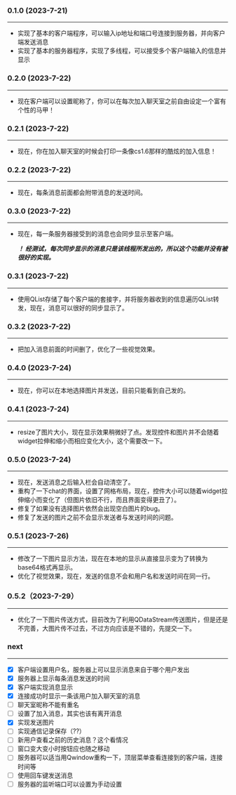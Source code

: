 ### 0.1.0 (2023-7-21)

----------------
+ 实现了基本的客户端程序，可以输入ip地址和端口号连接到服务器，并向客户端发送消息
+ 实现了基本的服务器程序，实现了多线程，可以接受多个客户端输入的信息并显示  

### 0.2.0 (2023-7-22)

----------------
+ 现在客户端可以设置昵称了，你可以在每次加入聊天室之前自由设定一个富有个性的马甲！

### 0.2.1 (2023-7-22)

----------------
+ 现在，你在加入聊天室的时候会打印一条像cs1.6那样的酷炫的加入信息！

### 0.2.2 (2023-7-22)

----------------
+ 现在，每条消息前面都会附带消息的发送时间。

### 0.3.0 (2023-7-22)

----------------
+ 现在，每一条服务器接受到的消息也会同步显示至客户端。

    ***！ 经测试，每次同步显示的消息只是该线程所发出的，所以这个功能并没有被很好的实现。***

### 0.3.1 (2023-7-22)

----------------
+ 使用QList存储了每个客户端的套接字，并将服务器收到的信息遍历QList转发，现在，消息可以很好的同步显示了。

### 0.3.2 (2023-7-22)

----------------
+ 把加入消息前面的时间删了，优化了一些视觉效果。

### 0.4.0 (2023-7-24)

----------------
+ 现在，你可以在本地选择图片并发送，目前只能看到自己发的。

### 0.4.1 (2023-7-24)

----------------
+ resize了图片大小，现在显示效果稍微好了点。发现控件和图片并不会随着widget拉伸和缩小而相应变化大小，这个需要改一下。

### 0.5.0 (2023-7-24)

----------------
+ 现在，发送消息之后输入栏会自动清空了。
+ 重构了一下chat的界面，设置了网格布局，现在，控件大小可以随着widget拉伸缩小而变化了（但图片依旧不行，而且界面变得更丑了）。
+ 修复了如果没有选择图片依然会出现空白图片的bug。
+ 修复了发送的图片之前不会显示发送者与发送时间的问题。
  
### 0.5.1 (2023-7-26)

----------------
+ 修改了一下图片显示方法，现在在本地的显示从直接显示变为了转换为base64格式再显示。
+ 优化了视觉效果，现在，发送的信息不会和用户名和发送时间在同一行。

### 0.5.2（2023-7-29）

----------------
+ 优化了一下图片传送方式，目前改为了利用QDataStream传送图片，但是还是不完善，大图片传不过去，不过方向应该是不错的，先提交一下。

### next

----------------
- [x] 客户端设置用户名，服务器上可以显示消息来自于哪个用户发出
- [x] 服务器上显示每条消息发送的时间
- [x] 客户端实现消息显示
- [x] 连接成功时显示一条该用户加入聊天室的消息
- [ ] 聊天室昵称不能有重名
- [ ] 设置了加入消息，其实也该有离开消息
- [x] 实现发送图片
- [ ] 实现通信记录保存（??）
- [ ] 新用户查看之前的历史消息？这个看情况
- [ ] 窗口变大变小时按钮应也随之移动
- [ ] 服务器可以适当用Qwindow重构一下，顶层菜单查看连接到的客户端，连接时间等
- [ ] 使用回车键发送消息
- [ ] 服务器的监听端口可以设置为手动设置